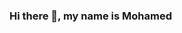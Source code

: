 
### Hi there 👋, my name is Mohamed
<!--
<a href="https://app.daily.dev/3azizo"><img src="https://api.daily.dev/devcards/98e57ac7e0084cbeb8738bb6dd87270f.png?r=8sl" width="400" alt="Mohamed Reda Abdelaziz Ahmed's Dev Card"/></a>
-->  
<!--
**3azizo/3azizo** is a ✨ _special_ ✨ repository because its `README.md` (this file) appears on your GitHub profile.

Here are some ideas to get you started:

[![Top Langs](https://github-readme-stats.vercel.app/api/top-langs/?username=3azizo)](https://github.com/anuraghazra/github-readme-stats)

![GitHub stats](https://github-readme-stats.vercel.app/api?username=3azizo&show_icons=true&count_private=true)  
 

![GitHub metrics](https://metrics.lecoq.io/3azizo)

- 🔭 I’m currently working on ...
- 🌱 I’m currently learning ...
- 👯 I’m looking to collaborate on ...
- 🤔 I’m looking for help with ...
- 💬 Ask me about ...
- 📫 How to reach me: ...
- 😄 Pronouns: ...
- ⚡ Fun fact: ...
-->
